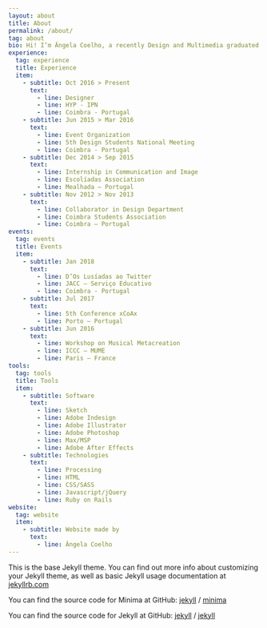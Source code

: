 ```yaml
---
layout: about
title: About
permalink: /about/
tag: about
bio: Hi! I’m Ângela Coelho, a recently Design and Multimedia graduated student at the University of Coimbra. After five years of studying, I started to work as a web designer and front-end developer, and occasionally graphic designer. Currently, I'm working on a Portuguese startup called <a target="_blank" href="http://hypsoftware.com/" class="f_textBig f_textBig-link">HYP</a>. I like to explore code applied to design solutions, trying to join these two main areas of interest.
experience:
  tag: experience
  title: Experience
  item:
    - subtitle: Oct 2016 > Present
      text:
        - line: Designer
        - line: HYP - IPN
        - line: Coimbra - Portugal
    - subtitle: Jun 2015 > Mar 2016
      text:
        - line: Event Organization
        - line: 5th Design Students National Meeting
        - line: Coimbra - Portugal
    - subtitle: Dec 2014 > Sep 2015
      text:
        - line: Internship in Communication and Image
        - line: Escolíadas Association
        - line: Mealhada – Portugal
    - subtitle: Nov 2012 > Nov 2013
      text:
        - line: Collaborator in Design Department
        - line: Coimbra Students Association
        - line: Coimbra – Portugal
events:
  tag: events
  title: Events
  item:
    - subtitle: Jan 2018
      text:
        - line: D’Os Lusíadas ao Twitter
        - line: JACC – Serviço Educativo
        - line: Coimbra - Portugal
    - subtitle: Jul 2017
      text:
        - line: 5th Conference xCoAx
        - line: Porto – Portugal
    - subtitle: Jun 2016
      text:
        - line: Workshop on Musical Metacreation
        - line: ICCC – MUME
        - line: Paris – France
tools:
  tag: tools
  title: Tools
  item:
    - subtitle: Software
      text:
        - line: Sketch
        - line: Adobe Indesign
        - line: Adobe Illustrator
        - line: Adobe Photoshop
        - line: Max/MSP
        - line: Adobe After Effects
    - subtitle: Technologies
      text:
        - line: Processing
        - line: HTML
        - line: CSS/SASS
        - line: Javascript/jQuery
        - line: Ruby on Rails
website:
  tag: website
  item:
    - subtitle: Website made by
      text:
        - line: Ângela Coelho
---
```


This is the base Jekyll theme. You can find out more info about customizing your Jekyll theme, as well as basic Jekyll usage documentation at [jekyllrb.com](https://jekyllrb.com/)

You can find the source code for Minima at GitHub:
[jekyll][jekyll-organization] /
[minima](https://github.com/jekyll/minima)

You can find the source code for Jekyll at GitHub:
[jekyll][jekyll-organization] /
[jekyll](https://github.com/jekyll/jekyll)


[jekyll-organization]: https://github.com/jekyll
